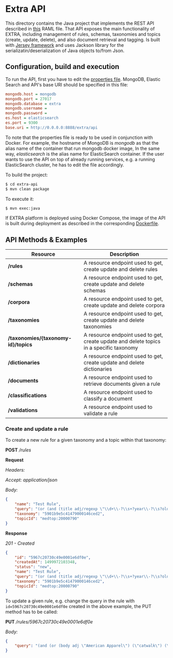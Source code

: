 # Extra API

This directory contains the Java project that implements the REST API described in [this](api/extra-api.raml) RAML file. That API exposes the main functionality of EXTRA, including management of rules, schemas, taxonomies and topics (create, update, delete), and also document retrieval and tagging. Is built with [Jersey framework](https://jersey.github.io/) and uses Jackson library for the serializatin/deserialization of Java objects to/from Json.

## Configuration, build and execution

To run the API, first you have to edit the [properties file](https://github.com/iptc/extra-ext/blob/master/api/extra-api/src/main/resources/application.properties). MongoDB, Elastic Search and API's base URI should be specified in this file:


```ini
mongodb.host = mongodb
mongodb.port = 27017
mongodb.database = extra
mongodb.username =
mongodb.password =
es.host = elasticsearch
es.port = 9300
base.uri = http://0.0.0.0:8888/extra/api
```

To note that the properties file is ready to be used in conjunction with Docker. For example, the hostname of MongoDB is *mongodb* as that the alias name of the container that run mongodb docker image, In the same way, *elasticsearch* is the alias name for ElasticSearch container. If the user wants to use the API on top of already running services, e.g. a running ElasticSearch cluster, he has to edit the file accordingly.


To build the project:
```sh
$ cd extra-api
$ mvn clean package
```

To execute it:
```sh
$ mvn exec:java
```

If EXTRA platform is deployed using Docker Compose, the image of the API is built during deployment as described in the corresponding [Dockerfile](https://github.com/iptc/extra-ext/blob/master/api/Dockerfile).

## API Methods & Examples

| Resource | Description |
| -------- | ----------- |
| **/rules** | A resource endpoint used to get, create update and delete rules |
| **/schemas** | A resource endpoint used to get, create update and delete schemas |
| **/corpora** | A resource endpoint used to get, create update and delete corpora |
| **/taxonomies** | A resource endpoint used to get, create update and delete taxonomies |
| **/taxonomies/{taxonomy-id}/topics** | A resource endpoint used to get, create update and delete topics in a specific taxonomy |
| **/dictionaries** | A resource endpoint used to get, create update and delete dictionaries |
| **/documents** | A resource endpoint used to retrieve documents given a rule |
| **/classifications** | A resource endpoint used to classify a document |
| **/validations** | A resource endpoint used to validate a rule  |

### Create and update a rule

To create a new rule for a given taxonomy and a topic within that taxonomy:

**POST** */rules*

**Request**

*Headers:*

*Accept: application/json*

*Body:*

```json
{
	"name": "Test Rule",
	"query": "(or (and (title adj/regexp \"\\d+\\-?\\s+?year\\-?\\s?old\") (body any/stemming \"boy child children girl infant juvenile kid newborn schoolboy schoolgirl toddler\") ) (and (title adj/regexp \"\\d+\\-?\\s+?month\\-?\\s?old\") (body any/stemming \"boy child children girl infant juvenile kid newborn schoolboy schoolgirl toddler\") ) )",
	"taxonomy": "5901b9e5c41479000146ced2",
	"topicId": "medtop:20000790"
}
```

**Response**

*201 - Created*

```json
{
	"id": "5967c20730c49e0001e6df0e",
	"createdAt": 1499972103348,
	"status": "new",
	"name": "Test Rule",
	"query": "(or (and (title adj/regexp \"\\d+\\-?\\s+?year\\-?\\s?old\") (body any/stemming \"boy child children girl infant juvenile kid newborn schoolboy schoolgirl toddler\") ) (and (title adj/regexp \"\\d+\\-?\\s+?month\\-?\\s?old\") (body any/stemming \"boy child children girl infant juvenile kid newborn schoolboy schoolgirl toddler\") ) )",
	"taxonomy": "5901b9e5c41479000146ced2",
	"topicId": "medtop:20000790"
}
```

To update a given rule, e.g. change the query in the rule with `id=5967c20730c49e0001e6df0e` created in the above example, the PUT method has to be called:

**PUT** */rules/5967c20730c49e0001e6df0e*

*Body:*

```json
{
	"query": "(and (or (body adj \"American Apparel\") (\"catwalk\") (\"catwalks\") (body adj \"clothing design*\") (body adj \"clothing industry\") (\"couture\") (\"Lanvin\") (body adj \"fashion consultant*\") (body adj \"fashion designer*\") (body adj \"fashion magazine*\") (body adj \"fashion model*\") (body adj \"fashion show*\") (body adj \"fashion week\") (body adj \"French fashion brand*\") (body adj \"high fashion\") (body adj \"low fashion\") (body adj \"model* agenc*\") (body adj \"street fashion\") ) (not (title = \"summary\") (title = \"general\") (title = \"schedule\") (title = \"NHL\") (title = \"suspects\") (title = \"accuses\") (title = \"dossier\") (title = \"chief\") (title = \"driver\") ) )",
}
```
